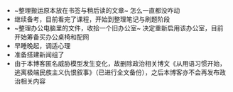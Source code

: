 - ~整理搬运原本放在书签与稍后读的文章~ 怎么一直都没咋动
- 继续备考，目前看完了课程，开始到整理笔记与刷题阶段
- ~整理办公电脑里的文件，收拾一个旧办公室~ 决定重新启用该办公室，目前开始筹备买办公桌椅和配网
- 早睡晚起，调适心理
- 准备搭建新闻组了
- 由于本博客匿名威胁模型发生变化，故删除政治相关博文《从用语习惯开始，逃离极端民族主义仇恨叙事》（已进行全文备份），之后本博客亦不会再发布政治相关内容